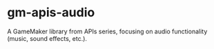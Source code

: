 # gm-apis-audio
A GameMaker library from APIs series, focusing on audio functionality (music, sound effects, etc.).
